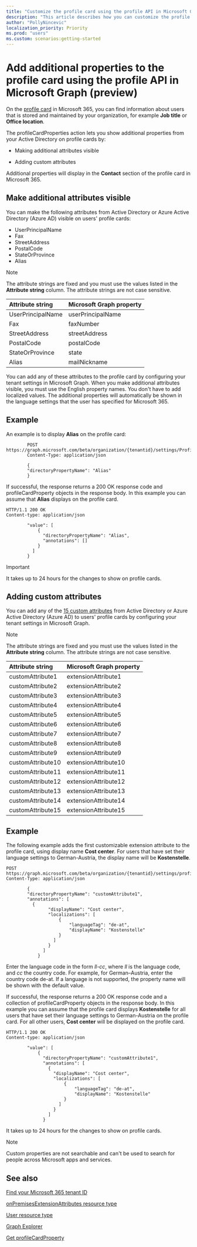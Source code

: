 ```yaml
---
title: "Customize the profile card using the profile API in Microsoft Graph (preview)"
description: "This article describes how you can customize the profile card by making additional attributes visible, or adding custom attributes."
author: "PollyNincevic"
localization_priority: Priority
ms.prod: "users"
ms.custom: scenarios:getting-started
---
```


# Add additional properties to the profile card using the profile API in Microsoft Graph (preview)

On the [profile card](https://support.office.com/article/profile-cards-in-office-365-e80f931f-5fc4-4a59-ba6e-c1e35a85b501) in Microsoft 365, you can find information about users that is stored and maintained by your organization, for example **Job title** or **Office location**.

The profileCardProperties action lets you show additional properties from your Active Directory on profile cards by:

- Making additional attributes visible

- Adding custom attributes

Additional properties will display in the **Contact** section of the profile card in Microsoft 365.

## Make additional attributes visible

You can make the following attributes from Active Directory or Azure Active Directory (Azure AD) visible on users' profile cards:

- UserPrincipalName
- Fax
- StreetAddress
- PostalCode
- StateOrProvince
- Alias

> [!NOTE]
> The attribute strings are fixed and you must use the values listed in the **Attribute string** column. The attribute strings are not case sensitive.

|Attribute string|Microsoft Graph property|
|:---------------|:----------|
|UserPrincipalName|userPrincipalName |
|Fax|faxNumber|
|StreetAddress|streetAddress|
|PostalCode|postalCode|
|StateOrProvince|state
|Alias|mailNickname

You can add any of these attributes to the profile card by configuring your tenant settings in Microsoft Graph. When you make additional attributes visible, you must use the English property names. You don't have to add localized values. The additional properties will automatically be shown in the language settings that the user has specified for Microsoft 365.

## Example

An example is to display **Alias** on the profile card:

```http
        POST https://graph.microsoft.com/beta/organization/{tenantid}/settings/ProfilecardProperties
        Content-Type: application/json

        {
        "directoryPropertyName": "Alias"
        }
```

If successful, the response returns a 200 OK response code and profileCardProperty objects in the response body. In this example you can assume that **Alias** displays on the profile card.  

```http
HTTP/1.1 200 OK
Content-type: application/json

        "value": [
            {
              "directoryPropertyName": "Alias",
              "annotations": []
            }
          ]
        }
```

> [!IMPORTANT]
> It takes up to 24 hours for the changes to show on profile cards.

## Adding custom attributes

You can add any of the [15 custom attributes](/graph/api/resources/onpremisesextensionattributes?view=graph-rest-1.0) from Active Directory or Azure Active Directory (Azure AD) to users' profile cards by configuring your tenant settings in Microsoft Graph.

> [!NOTE]
> The attribute strings are fixed and you must use the values listed in the **Attribute string** column. The attribute strings are not case sensitive.

|Attribute string|Microsoft Graph property|
|:---------------|:----------|
|customAttribute1| extensionAttribute1 |
|customAttribute2| extensionAttribute2 |
|customAttribute3| extensionAttribute3 |
|customAttribute4| extensionAttribute4 |
|customAttribute5| extensionAttribute5 |
|customAttribute6| extensionAttribute6 |
|customAttribute7| extensionAttribute7 |
|customAttribute8| extensionAttribute8 |
|customAttribute9| extensionAttribute9 |
|customAttribute10| extensionAttribute10 |
|customAttribute11| extensionAttribute11 |
|customAttribute12| extensionAttribute12 |
|customAttribute13| extensionAttribute13 |
|customAttribute14| extensionAttribute14 |
|customAttribute15| extensionAttribute15 |

## Example

The following example adds the first customizable extension attribute to the profile card, using display name **Cost center**. For users that have set their language settings to German-Austria, the display name will be **Kostenstelle**.

```http
POST https://graph.microsoft.com/beta/organization/{tenantid}/settings/profileCardProperties
Content-Type: application/json

        {
        "directoryPropertyName": "customAttribute1",
        "annotations": [
          {
                "displayName": "Cost center",
                "localizations": [
                    {
                        "languageTag": "de-at",
                        "displayName": "Kostenstelle"
                    }
                  ]
                }
              ]
            }
  ```

Enter the language code in the form *ll-cc*, where *ll* is the language code, and *cc* the country code. For example, for German–Austria, enter the country code de-at.
If a language is not supported, the property name will be shown with the default value.  

If successful, the response returns a 200 OK response code and a collection of profileCardProperty objects in the response body. In this example you can assume that the profile card displays **Kostenstelle** for all users that have set their language settings to German-Austria on the profile card. For all other users, **Cost center** will be displayed on the profile card.

```http
HTTP/1.1 200 OK
Content-type: application/json

        "value": [
            {
              "directoryPropertyName": "customAttribute1",
              "annotations": [
                {
                  "displayName": "Cost center",
                  "localizations": [
                      {
                          "languageTag": "de-at",
                          "displayName": "Kostenstelle"
                      }
                    ]
                  }
                ]
              }
```

It takes up to 24 hours for the changes to show on profile cards.

> [!NOTE]
> Custom properties are not searchable and can't be used to search for people across Microsoft apps and services.

## See also

[Find your Microsoft 365 tenant ID](https://docs.microsoft.com/onedrive/find-your-office-365-tenant-id)

[onPremisesExtensionAttributes resource type](/graph/api/resources/onpremisesextensionattributes?view=graph-rest-1.0)

[User resource type](/graph/api/resources/user?view=graph-rest-beta)

[Graph Explorer](https://developer.microsoft.com/graph/graph-explorer)

[Get profileCardProperty](/graph/api/profilecardproperty-get?view=graph-rest-beta)